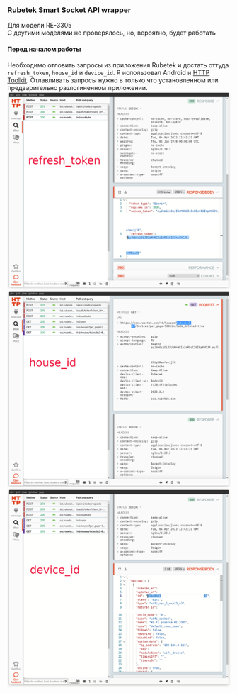 ### Rubetek Smart Socket API wrapper
Для модели RE-3305<br>С другими моделями не проверялось, но, вероятно, будет работать

#### Перед началом работы
Необходимо отловить запросы из приложения Rubetek и достать оттуда `refresh_token`, `house_id` и `device_id`. Я использовал Android и [HTTP Toolkit](https://httptoolkit.com/). Отлавливать запросы нужно в только что установленном или предварительно разлогиненном приложении.
<br>![refresh_token](https://raw.githubusercontent.com/JakeBV/rubetek_smart_socket_api/master/images/01.jpg)
<br>![house_id](https://raw.githubusercontent.com/JakeBV/rubetek_smart_socket_api/master/images/02.jpg)
<br>![device_id](https://raw.githubusercontent.com/JakeBV/rubetek_smart_socket_api/master/images/03.jpg)

